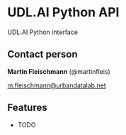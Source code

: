 # UDL.AI Python API

UDL.AI Python interface

## Contact person

**Martin Fleischmann** (@martinfleis)

m.fleischmann@urbandatalab.net

## Features

* TODO
